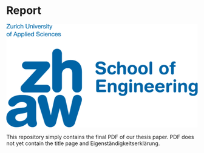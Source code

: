 # Report

![ZHAW Logo](zhaw_logo.png)

This repository simply contains the final PDF of our thesis paper. PDF does not yet contain the title page and
Eigenständigkeitserklärung.
